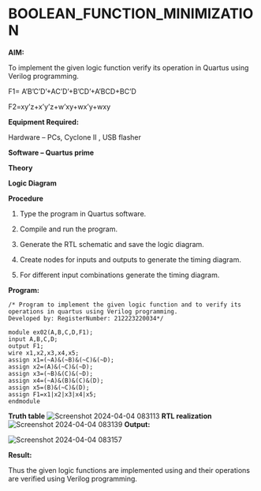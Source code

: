 # BOOLEAN_FUNCTION_MINIMIZATION

**AIM:**

To implement the given logic function verify its operation in Quartus using Verilog programming.

F1= A’B’C’D’+AC’D’+B’CD’+A’BCD+BC’D 

F2=xy’z+x’y’z+w’xy+wx’y+wxy

**Equipment Required:**

Hardware – PCs, Cyclone II , USB flasher

**Software – Quartus prime**

**Theory**

**Logic Diagram**

**Procedure**

1.	Type the program in Quartus software.

2.	Compile and run the program.

3.	Generate the RTL schematic and save the logic diagram.

4.	Create nodes for inputs and outputs to generate the timing diagram.

5.	For different input combinations generate the timing diagram.


**Program:**
```
/* Program to implement the given logic function and to verify its operations in quartus using Verilog programming. 
Developed by: RegisterNumber: 212223220034*/

module ex02(A,B,C,D,F1);
input A,B,C,D;
output F1;
wire x1,x2,x3,x4,x5;
assign x1=(~A)&(~B)&(~C)&(~D);
assign x2=(A)&(~C)&(~D);
assign x3=(~B)&(C)&(~D);
assign x4=(~A)&(B)&(C)&(D);
assign x5=(B)&(~C)&(D);
assign F1=x1|x2|x3|x4|x5;
endmodule
```
**Truth table**
![Screenshot 2024-04-04 083113](https://github.com/hema-dharshini5/BOOLEAN_FUNCTION_MINIMIZATION/assets/147117728/3ed2397c-9c2b-49e8-bde8-0a4749c0b459)
**RTL realization**
![Screenshot 2024-04-04 083139](https://github.com/hema-dharshini5/BOOLEAN_FUNCTION_MINIMIZATION/assets/147117728/70da1d15-5f39-4399-a8cf-c1d2d602b464)
**Output:**

![Screenshot 2024-04-04 083157](https://github.com/hema-dharshini5/BOOLEAN_FUNCTION_MINIMIZATION/assets/147117728/1ed90bc9-90f5-4041-8367-fba583e7aa6e)

**Result:**

Thus the given logic functions are implemented using and their operations are verified using Verilog programming.

